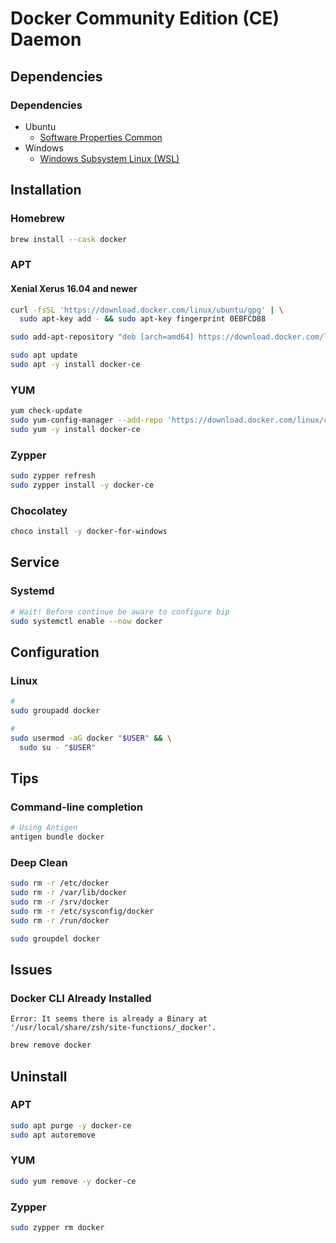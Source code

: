# Docker Community Edition (CE) Daemon

## Dependencies

### Dependencies

- Ubuntu
  - [Software Properties Common](/apt/software-properties-common.md#installation)
- Windows
  - [Windows Subsystem Linux (WSL)](/microsoft/windows/wsl.md)

## Installation

### Homebrew

```sh
brew install --cask docker
```

### APT

#### Xenial Xerus 16.04 and newer

```sh
curl -fsSL 'https://download.docker.com/linux/ubuntu/gpg' | \
  sudo apt-key add - && sudo apt-key fingerprint 0EBFCD88

sudo add-apt-repository "deb [arch=amd64] https://download.docker.com/linux/ubuntu $(lsb_release -cs) stable"

sudo apt update
sudo apt -y install docker-ce
```

### YUM

```sh
yum check-update
sudo yum-config-manager --add-repo 'https://download.docker.com/linux/centos/docker-ce.repo'
sudo yum -y install docker-ce
```

### Zypper

```sh
sudo zypper refresh
sudo zypper install -y docker-ce
```

### Chocolatey

```sh
choco install -y docker-for-windows
```

## Service

### Systemd

```sh
# Wait! Before continue be aware to configure bip
sudo systemctl enable --now docker
```

## Configuration

<!-- ~/.docker/daemon.json -->

### Linux

```sh
#
sudo groupadd docker

#
sudo usermod -aG docker "$USER" && \
  sudo su - "$USER"
```

## Tips

### Command-line completion

```sh
# Using Antigen
antigen bundle docker
```

### Deep Clean

```sh
sudo rm -r /etc/docker
sudo rm -r /var/lib/docker
sudo rm -r /srv/docker
sudo rm -r /etc/sysconfig/docker
sudo rm -r /run/docker
```

```sh
sudo groupdel docker
```

## Issues

### Docker CLI Already Installed

```log
Error: It seems there is already a Binary at '/usr/local/share/zsh/site-functions/_docker'.
```

```sh
brew remove docker
```

## Uninstall

### APT

```sh
sudo apt purge -y docker-ce
sudo apt autoremove
```

### YUM

```sh
sudo yum remove -y docker-ce
```

### Zypper

```sh
sudo zypper rm docker
```
